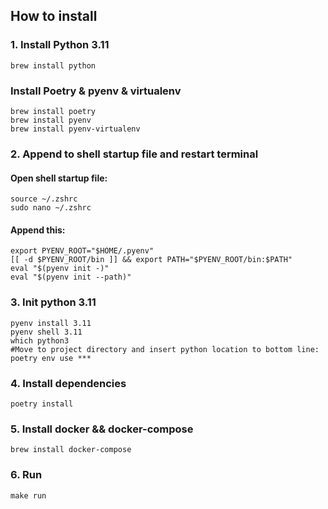 
## How to install
  
### 1. Install Python 3.11  
    brew install python  
    
### Install Poetry  & pyenv & virtualenv
    brew install poetry  
    brew install pyenv
    brew install pyenv-virtualenv
    
### 2. Append to shell startup file and restart terminal
#### Open shell startup file:

    source ~/.zshrc
    sudo nano ~/.zshrc
#### Append this:
``` 
export PYENV_ROOT="$HOME/.pyenv"
[[ -d $PYENV_ROOT/bin ]] && export PATH="$PYENV_ROOT/bin:$PATH"
eval "$(pyenv init -)"
eval "$(pyenv init --path)"
``` 

### 3. Init python 3.11  
    pyenv install 3.11
    pyenv shell 3.11
	which python3
 	#Move to project directory and insert python location to bottom line:
	poetry env use ***

### 4. Install dependencies
	poetry install

### 5. Install docker && docker-compose
	brew install docker-compose

### 6. Run
	make run


